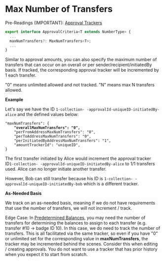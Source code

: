 # Max Number of Transfers

Pre-Readings (IMPORTANT): [Approval Trackers](approval-trackers.md)

```typescript
export interface ApprovalCriteria<T extends NumberType> {
  ...
  maxNumTransfers?: MaxNumTransfers<T>;
  ...
}
```

Similar to approval amounts, you can also specify the maximum number of transfers that can occur on an overall or per sender/recipient/initiatedBy basis. If tracked, the corresponding approval tracker will be incremented by 1 each transfer.&#x20;

"0" means unlimited allowed and not tracked. "N" means max N transfers allowed.

**Example**

Let's say we have the ID `1-collection- -approvalId-uniqueID-initiatedBy-alice` and the defined values below:

<pre class="language-json"><code class="lang-json">"maxNumTransfers": {
<strong>    "overallMaxNumTransfers": "0",
</strong>    "perFromAddressMaxNumTransfers": "0",
    "perToAddressMaxNumTransfers": "0",
    "perInitiatedByAddressMaxNumTransfers": "1",
    "amountTrackerId": "uniqueID",
}
</code></pre>

The first transfer initiated by Alice would increment the approval tracker ID`1-collection- -approvalId-uniqueID-initiatedBy-alice` to 1/1 transfers used. Alice can no longer initiate another transfer.

However, Bob can still transfer because his ID is `1-collection- -approvalId-uniqueID-initiatedBy-bob` which is a different tracker.

**As-Needed Basis**

We track on an as-needed basis, meaning if we do not have requirements that use the number of transfers, we will not increment / track.

Edge Case: In [Predetermined Balances](max-number-of-transfers.md#predetermined-balances), you may need the number of transfers for determining the balances to assign to each transfer (e.g. transfer #10 -> badge ID 10). In this case, we do need to track the number of transfers. This is all facilitated via the same tracker, so even if you have "0" or unlimited set for the corresponding value in **maxNumTransfers**, the tracker may be incremented behind the scenes. Consider this when editing / creating approvals. You do not want to use a tracker that has prior history when you expect it to start from scratch.
